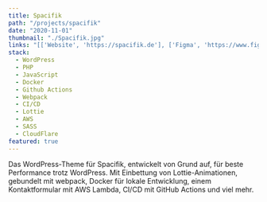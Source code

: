 ```yaml
---
title: Spacifik
path: "/projects/spacifik"
date: "2020-11-01"
thumbnail: "./Spacifik.jpg"
links: "[['Website', 'https://spacifik.de'], ['Figma', 'https://www.figma.com/file/RH0q0QBNDzyjXkFiVPdOfH/Seite?node-id=43%3A5'],['GitHub', 'https://github.com/SkyGuardian42/argo']]"
stack:
  - WordPress
  - PHP
  - JavaScript
  - Docker
  - Github Actions
  - Webpack
  - CI/CD
  - Lottie
  - AWS
  - SASS
  - CloudFlare
featured: true
---
```


Das WordPress-Theme für Spacifik, entwickelt von Grund auf, für beste Performance trotz WordPress. Mit Einbettung von Lottie-Animationen, gebundelt mit webpack, Docker für lokale Entwicklung, einem Kontaktformular mit AWS Lambda, CI/CD mit GitHub Actions und viel mehr.
